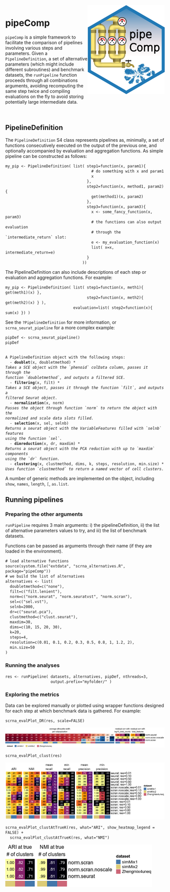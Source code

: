 <img align="right" src="sticker.png"/>

# pipeComp

`pipeComp` is a simple framework to facilitate the comparison of pipelines involving various steps and parameters. Given a `PipelineDefinition`, a set of alternative parameters (which might include different subroutines) and benchmark datasets, the `runPipeline` function proceeds through all combinations arguments, avoiding recomputing the same step twice and compiling evaluations on the fly to avoid storing potentially large intermediate data.

<br style="clear: right;"/>

## PipelineDefinition

The `PipelineDefinition` S4 class represents pipelines as, minimally, a set of functions consecutively executed on the output of the previous one, and optionally accompanied by evaluation and aggregation functions. As simple pipeline can be constructed as follows:

```{r, eval=FALSE}
my_pip <- PipelineDefinition( list( step1=function(x, param1){
                                      # do something with x and param1
                                      x
                                    },
                                    step2=function(x, method1, param2){
                                      get(method1)(x, param2)
                                    },
                                    step3=function(x, param3){
                                      x <- some_fancy_function(x, param3)
                                      # the functions can also output evaluation
                                      # through the `intermediate_return` slot:
                                      e <- my_evaluation_function(x)
                                      list( x=x, intermediate_return=e)
                                    }
                                  ))
```

The PipelineDefinition can also include descriptions of each step or evaluation and aggregation functions. For example:
```{r, eval=FALSE}
my_pip <- PipelineDefinition( list( step1=function(x, meth1){ get(meth1)(x) },
                                    step2=function(x, meth2){ get(meth2)(x) } ),
                              evaluation=list( step2=function(x){ sum(x) }) )
```


See the `?PipelineDefinition` for more information, or `scrna_seurat_pipeline` for a more complex example:

```{r}
pipDef <- scrna_seurat_pipeline()
pipDef
```
<pre><code>
A PipelineDefinition object with the following steps:
  - <b>doublet</b>(x, doubletmethod) *
<i>Takes a SCE object with the `phenoid` colData column, passes it through the </i>
<i>function `doubletmethod`, and outputs a filtered SCE.</i>
  - <b>filtering</b>(x, filt) *
<i>Takes a SCE object, passes it through the function `filt`, and outputs a </i>
<i>filtered Seurat object.</i>
  - <b>normalization</b>(x, norm)
<i>Passes the object through function `norm` to return the object with the </i>
<i>normalized and scale data slots filled.</i>
  - <b>selection</b>(x, sel, selnb)
<i>Returns a seurat object with the VariableFeatures filled with `selnb` features </i>
<i>using the function `sel`.</i>
  - <b>dimreduction</b>(x, dr, maxdim) *
<i>Returns a seurat object with the PCA reduction with up to `maxdim` components </i>
<i>using the `dr` function.</i>
  - <b>clustering</b>(x, clustmethod, dims, k, steps, resolution, min.size) *
<i>Uses function `clustmethod` to return a named vector of cell clusters.</i>
</code></pre>

A number of generic methods are implemented on the object, including `show`, `names`, `length`, `[`, `as.list`.

## Running pipelines

### Preparing the other arguments

`runPipeline` requires 3 main arguments: i) the pipelineDefinition, ii) the list of alternative parameters values to try, and iii) the list of benchmark datasets.

Functions can be passed as arguments through their name (if they are loaded in the environment).

```{r}
# load alternative functions
source(system.file("extdata", "scrna_alternatives.R", package="pipeComp"))
# we build the list of alternatives
alternatives <- list(
  doubletmethod=c("none"),
  filt=c("filt.lenient"),
  norm=c("norm.seurat", "norm.seuratvst", "norm.scran"),
  sel=c("sel.vst"),
  selnb=2000,
  dr=c("seurat.pca"),
  clustmethod=c("clust.seurat"),
  maxdim=30,
  dims=c(10, 15, 20, 30),
  k=20,
  steps=4,
  resolution=c(0.01, 0.1, 0.2, 0.3, 0.5, 0.8, 1, 1.2, 2),
  min.size=50   
)
```

### Running the analyses

```{r}
res <- runPipeline( datasets, alternatives, pipDef, nthreads=3,
                    output.prefix="myfolder/" )
```

### Exploring the metrics

Data can be explored manually or plotted using wrapper functions designed for each step at which benchmark data is gathered. For example:

```{r}
scrna_evalPlot_DR(res, scale=FALSE)
```

<img src="inst/docs/dr_stats_example.png"/>

```{r}
scrna_evalPlot_clust(res)
```

<img src="inst/docs/clust_stats_example.png"/>

```{r}
scrna_evalPlot_clustAtTrueK(res, what="ARI", show_heatmap_legend = FALSE) + 
  scrna_evalPlot_clustAtTrueK(res, what="NMI")
```

<img src="inst/docs/clustK_stats_example.png"/>
